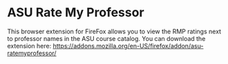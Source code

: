 # ASU Rate My Professor

This browser extension for FireFox allows you to view the RMP ratings next to professor names in the ASU course catalog.
You can download the extension here: https://addons.mozilla.org/en-US/firefox/addon/asu-ratemyprofessor/
